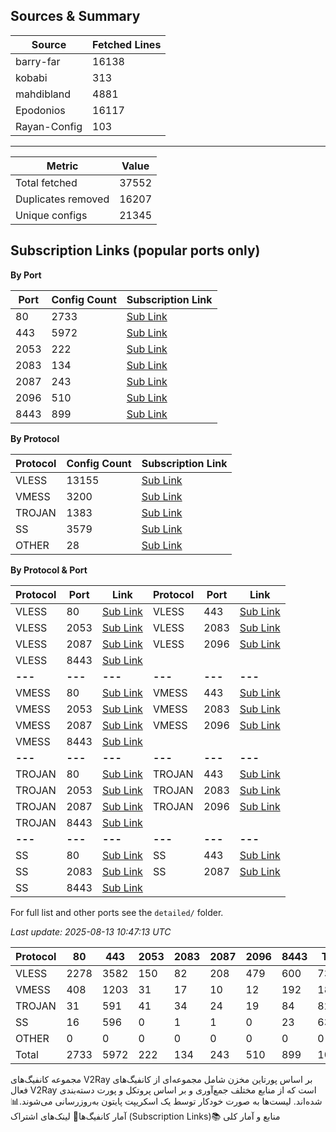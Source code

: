 
## Sources & Summary

| Source | Fetched Lines |
|---|---|
| barry-far | 16138 |
| kobabi | 313 |
| mahdibland | 4881 |
| Epodonios | 16117 |
| Rayan-Config | 103 |

---

| Metric | Value |
|---|---|
| Total fetched | 37552 |
| Duplicates removed | 16207 |
| Unique configs | 21345 |

## Subscription Links (popular ports only)

**By Port**

| Port | Config Count | Subscription Link |
|---|---|---|
| 80 | 2733 | [Sub Link](https://raw.githubusercontent.com/hamedcode/port-based-v2ray-configs/main/sub/port_80.txt) |
| 443 | 5972 | [Sub Link](https://raw.githubusercontent.com/hamedcode/port-based-v2ray-configs/main/sub/port_443.txt) |
| 2053 | 222 | [Sub Link](https://raw.githubusercontent.com/hamedcode/port-based-v2ray-configs/main/sub/port_2053.txt) |
| 2083 | 134 | [Sub Link](https://raw.githubusercontent.com/hamedcode/port-based-v2ray-configs/main/sub/port_2083.txt) |
| 2087 | 243 | [Sub Link](https://raw.githubusercontent.com/hamedcode/port-based-v2ray-configs/main/sub/port_2087.txt) |
| 2096 | 510 | [Sub Link](https://raw.githubusercontent.com/hamedcode/port-based-v2ray-configs/main/sub/port_2096.txt) |
| 8443 | 899 | [Sub Link](https://raw.githubusercontent.com/hamedcode/port-based-v2ray-configs/main/sub/port_8443.txt) |

**By Protocol**

| Protocol | Config Count | Subscription Link |
|---|---|---|
| VLESS | 13155 | [Sub Link](https://raw.githubusercontent.com/hamedcode/port-based-v2ray-configs/main/sub/vless.txt) |
| VMESS | 3200 | [Sub Link](https://raw.githubusercontent.com/hamedcode/port-based-v2ray-configs/main/sub/vmess.txt) |
| TROJAN | 1383 | [Sub Link](https://raw.githubusercontent.com/hamedcode/port-based-v2ray-configs/main/sub/trojan.txt) |
| SS | 3579 | [Sub Link](https://raw.githubusercontent.com/hamedcode/port-based-v2ray-configs/main/sub/ss.txt) |
| OTHER | 28 | [Sub Link](https://raw.githubusercontent.com/hamedcode/port-based-v2ray-configs/main/sub/other.txt) |

**By Protocol & Port**

| Protocol | Port | Link | Protocol | Port | Link |
|----------|------|------|----------|------|------|
| VLESS | 80 | [Sub Link](https://raw.githubusercontent.com/hamedcode/port-based-v2ray-configs/main/detailed/vless/80.txt) | VLESS | 443 | [Sub Link](https://raw.githubusercontent.com/hamedcode/port-based-v2ray-configs/main/detailed/vless/443.txt) |
| VLESS | 2053 | [Sub Link](https://raw.githubusercontent.com/hamedcode/port-based-v2ray-configs/main/detailed/vless/2053.txt) | VLESS | 2083 | [Sub Link](https://raw.githubusercontent.com/hamedcode/port-based-v2ray-configs/main/detailed/vless/2083.txt) |
| VLESS | 2087 | [Sub Link](https://raw.githubusercontent.com/hamedcode/port-based-v2ray-configs/main/detailed/vless/2087.txt) | VLESS | 2096 | [Sub Link](https://raw.githubusercontent.com/hamedcode/port-based-v2ray-configs/main/detailed/vless/2096.txt) |
| VLESS | 8443 | [Sub Link](https://raw.githubusercontent.com/hamedcode/port-based-v2ray-configs/main/detailed/vless/8443.txt) |  |  |  |
| **---** | **---** | **---** | **---** | **---** | **---** |
| VMESS | 80 | [Sub Link](https://raw.githubusercontent.com/hamedcode/port-based-v2ray-configs/main/detailed/vmess/80.txt) | VMESS | 443 | [Sub Link](https://raw.githubusercontent.com/hamedcode/port-based-v2ray-configs/main/detailed/vmess/443.txt) |
| VMESS | 2053 | [Sub Link](https://raw.githubusercontent.com/hamedcode/port-based-v2ray-configs/main/detailed/vmess/2053.txt) | VMESS | 2083 | [Sub Link](https://raw.githubusercontent.com/hamedcode/port-based-v2ray-configs/main/detailed/vmess/2083.txt) |
| VMESS | 2087 | [Sub Link](https://raw.githubusercontent.com/hamedcode/port-based-v2ray-configs/main/detailed/vmess/2087.txt) | VMESS | 2096 | [Sub Link](https://raw.githubusercontent.com/hamedcode/port-based-v2ray-configs/main/detailed/vmess/2096.txt) |
| VMESS | 8443 | [Sub Link](https://raw.githubusercontent.com/hamedcode/port-based-v2ray-configs/main/detailed/vmess/8443.txt) |  |  |  |
| **---** | **---** | **---** | **---** | **---** | **---** |
| TROJAN | 80 | [Sub Link](https://raw.githubusercontent.com/hamedcode/port-based-v2ray-configs/main/detailed/trojan/80.txt) | TROJAN | 443 | [Sub Link](https://raw.githubusercontent.com/hamedcode/port-based-v2ray-configs/main/detailed/trojan/443.txt) |
| TROJAN | 2053 | [Sub Link](https://raw.githubusercontent.com/hamedcode/port-based-v2ray-configs/main/detailed/trojan/2053.txt) | TROJAN | 2083 | [Sub Link](https://raw.githubusercontent.com/hamedcode/port-based-v2ray-configs/main/detailed/trojan/2083.txt) |
| TROJAN | 2087 | [Sub Link](https://raw.githubusercontent.com/hamedcode/port-based-v2ray-configs/main/detailed/trojan/2087.txt) | TROJAN | 2096 | [Sub Link](https://raw.githubusercontent.com/hamedcode/port-based-v2ray-configs/main/detailed/trojan/2096.txt) |
| TROJAN | 8443 | [Sub Link](https://raw.githubusercontent.com/hamedcode/port-based-v2ray-configs/main/detailed/trojan/8443.txt) |  |  |  |
| **---** | **---** | **---** | **---** | **---** | **---** |
| SS | 80 | [Sub Link](https://raw.githubusercontent.com/hamedcode/port-based-v2ray-configs/main/detailed/ss/80.txt) | SS | 443 | [Sub Link](https://raw.githubusercontent.com/hamedcode/port-based-v2ray-configs/main/detailed/ss/443.txt) |
| SS | 2083 | [Sub Link](https://raw.githubusercontent.com/hamedcode/port-based-v2ray-configs/main/detailed/ss/2083.txt) | SS | 2087 | [Sub Link](https://raw.githubusercontent.com/hamedcode/port-based-v2ray-configs/main/detailed/ss/2087.txt) |
| SS | 8443 | [Sub Link](https://raw.githubusercontent.com/hamedcode/port-based-v2ray-configs/main/detailed/ss/8443.txt) |  |  |  |

For full list and other ports see the `detailed/` folder.

_Last update: 2025-08-13 10:47:13 UTC_

| Protocol | 80 | 443 | 2053 | 2083 | 2087 | 2096 | 8443 | Total |
|---|---|---|---|---|---|---|---|---|
| VLESS | 2278 | 3582 | 150 | 82 | 208 | 479 | 600 | 7379 |
| VMESS | 408 | 1203 | 31 | 17 | 10 | 12 | 192 | 1873 |
| TROJAN | 31 | 591 | 41 | 34 | 24 | 19 | 84 | 824 |
| SS | 16 | 596 | 0 | 1 | 1 | 0 | 23 | 637 |
| OTHER | 0 | 0 | 0 | 0 | 0 | 0 | 0 | 0 |
| Total | 2733 | 5972 | 222 | 134 | 243 | 510 | 899 | 10713 |
مجموعه کانفیگ‌های V2Ray بر اساس پورتاین مخزن شامل مجموعه‌ای از کانفیگ‌های فعال V2Ray است که از منابع مختلف جمع‌آوری و بر اساس پروتکل و پورت دسته‌بندی شده‌اند. لیست‌ها به صورت خودکار توسط یک اسکریپت پایتون به‌روزرسانی می‌شوند.📊 آمار کانفیگ‌ها<!-- START-STATS --><!-- این بخش به صورت خودکار توسط اسکریپت جایگزین می‌شود. لطفا آن را حذف نکنید. --><!-- END-STATS -->🔗 لینک‌های اشتراک (Subscription Links)<!-- START-LINKS --><!-- این بخش به صورت خودکار توسط اسکریپت جایگزین می‌شود. لطفا آن را حذف نکنید. --><!-- END-LINKS -->📚 منابع و آمار کلی<!-- START-SOURCES --><!-- این بخش به صورت خودکار توسط اسکریپت جایگزین می‌شود. لطفا آن را حذف نکنید. --><!-- END-SOURCES -->
